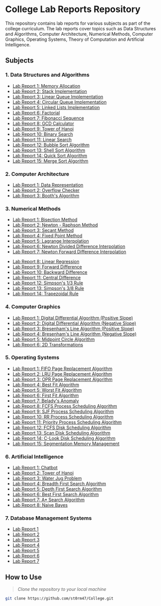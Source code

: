 # College Lab Reports Repository

This repository contains lab reports for various subjects as part of the college curriculum. 
The lab reports cover topics such as Data Structures and Algorithms, Computer Architecture, Numerical Methods, Computer Graphics, Operating Systems, Theory of Computation and Artificial Intelligence.

## Subjects

### 1. Data Structures and Algorithms
- [Lab Report 1: Memory Allocation](./DSA/Lab1.cpp)
- [Lab Report 2: Stack Implementation](./DSA/Lab2.cpp)
- [Lab Report 3: Linear Queue Implementation](./DSA/Lab3.cpp)
- [Lab Report 4: Circular Queue Implementation](./DSA/Lab4.cpp)
- [Lab Report 5: Linked Lists Implementation](./DSA/Lab5.cpp)
- [Lab Report 6: Factorial](./DSA/Lab6.cpp)
- [Lab Report 7: Fibonacci Sequence](./DSA/Lab7.cpp)
- [Lab Report 8: GCD Calculator](./DSA/Lab8.cpp)
- [Lab Report 9: Tower of Hanoi](./DSA/Lab9.cpp)
- [Lab Report 10: Binary Search](./DSA/Lab10.cpp)
- [Lab Report 11: Linear Search](./DSA/Lab11.cpp)
- [Lab Report 12: Bubble Sort Algorithm](./DSA/Lab12.cpp)
- [Lab Report 13: Shell Sort Algorithm](./DSA/Lab13.cpp)
- [Lab Report 14: Quick Sort Algorithm](./DSA/Lab14.cpp)
- [Lab Report 15: Merge Sort Algorithm](./DSA/Lab15.cpp)


### 2. Computer Architecture
- [Lab Report 1: Data Representation](./CA/BinaryNumber.cpp)
- [Lab Report 2: Overflow Checker](./CA/Overflow.cpp)
- [Lab Report 3: Booth's Algorithm](./CA/Booths_Algo.cpp.cpp)

### 3. Numerical Methods
- [Lab Report 1: Bisection Method](./NM/BisectionMethod.c)
- [Lab Report 2: Newton - Raphson Method](./NM/Newton.c)
- [Lab Report 3: Secant Method](./NM/Secant.c)
- [Lab Report 4: Fixed Point Method](./NM/FixedPoint.c)
- [Lab Report 5: Lagrange Interpolation](./NM/Lagrange.c)
- [Lab Report 6: Newton Divided Difference Interpolation](./NM/Divided_difference.c)
- [Lab Report 7: Newton Forward Difference Interpolation](./NM/Newton_forward.c)
<!-- - [Lab Report 8: Newton Backward Difference Interpolation](./NM/Divided_difference.c) -->
- [Lab Report 8: Linear Regression](./NM/Linear_regression.c)
- [Lab Report 9: Forward Difference](./NM/Forward_difference.c)
- [Lab Report 10: Backward Difference](./NM/Backward_difference.c)
- [Lab Report 11: Central Difference](./NM/Central_difference.c)
- [Lab Report 12: Simpson's 1/3 Rule](./NM/Simpsons1_3.c)
- [Lab Report 13: Simpson's 3/8 Rule](./NM/Simpsons3_8.c)
- [Lab Report 14: Trapezoidal Rule](./NM/Trapezoidal.c)

### 4. Computer Graphics
- [Lab Report 1: Digital Differential Algorithm (Positive Slope) ](./CG/DDA_Positive_Slope.cpp)
- [Lab Report 2: Digital Differential Algorithm (Negative Slope) ](./CG/DDA_Negative_Slope.cpp)
- [Lab Report 3: Bresenham's Line Algorithm (Positive Slope) ](./CG/BLA_Positive_Slope.cpp)
- [Lab Report 4: Bresenham's Line Algorithm (Negative Slope) ](./CG/BLA_Negative_Slope.cpp) 
- [Lab Report 5: Midpoint Circle Algorithm ](./CG/Circle.cpp)
- [Lab Report 6: 2D Transformations ](./CG/2D_Transform.cpp)

### 5. Operating Systems
- [Lab Report 1: FIFO Page Replacement Algorithm](./OS/FIFO_Page_Replacement.cpp)
- [Lab Report 2: LRU Page Replacement Algorithm](./OS/LRU_Page_Replacement.cpp)
- [Lab Report 3: OPR Page Replacement Algorithm](./OS/OPR_Page_Replacement.cpp)
- [Lab Report 4: Best Fit Algorithm](./OS/Best_Fit.cpp)
- [Lab Report 5: Worst Fit Algorithm](./OS/Worst_Fit.cpp)
- [Lab Report 6: First Fit Algorithm](./OS/First_Fit.cpp)
- [Lab Report 7: Belady's Anomaly](./OS/BeLadys_Anomaly.cpp)
- [Lab Report 8: FCFS Process Scheduling Algorithm ](./OS/FCFS.cpp)
- [Lab Report 9: SJF Process Scheduling Algorithm](./OS/SJF.cpp)
- [Lab Report 10: RR Process Scheduling Algorithm](./OS/Round_Robin.cpp)
- [Lab Report 11: Priority Process Scheduling Algorithm](./OS/Priority_Scheduling.cpp)
- [Lab Report 12: FCFS Disk Scheduling Algorithm](./OS/FCFS_Disk.cpp)
- [Lab Report 13: Scan Disk Scheduling Algorithm](./OS/Scan_Disk.cpp)
- [Lab Report 14: C-Look Disk Scheduling Algorithm](./OS/CLook_Disk.cpp)
- [Lab Report 15: Segmentation Memory Management](./OS/Segmentation.cpp)


### 6. Artificial Intelligence
- [Lab Report 1: Chatbot](./AI/Chatbot.py)
- [Lab Report 2: Tower of Hanoi](./AI/TOH.py)
- [Lab Report 3: Water Jug Problem](./AI/Waterjug.py)
- [Lab Report 4: Breadth First Search Algorithm](./AI/BFS.py)
- [Lab Report 5: Depth First Search Algorithm](./AI/DFS.py)
- [Lab Report 6: Best First Search Algorithm](./AI/Best_First_Search.py)
- [Lab Report 7: A* Search Algorithm](./AI/A_Search.py)
- [Lab Report 8: Naive Bayes](./AI/Naive_Baiyes.py)

### 7. Database Management Systems
- [Lab Report 1](./DBMS/Lab%20Report%201.pdf)
- [Lab Report 2](./DBMS/Lab%20Report%202.pdf)
- [Lab Report 3](./DBMS/Lab%20Report%203.pdf)
- [Lab Report 4](./DBMS/Lab%20Report%204.pdf)
- [Lab Report 5](./DBMS/Lab%20Report%205.pdf)
- [Lab Report 6](./DBMS/Lab%20Report%206.pdf)
- [Lab Report 7](./DBMS/Lab%20Report%207.pdf)



## How to Use
   >*Clone the repository to your local machine*

   ```bash
   git clone https://github.com/st0rm47/College.git
   ```